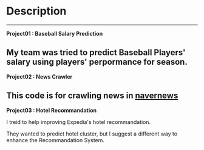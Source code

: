 # Description
---
**Project01 : Baseball Salary Prediction**

My team was tried to predict Baseball Players' salary using players' perpormance for season.
---
**Project02 : News Crawler**

This code is for crawling news in [navernews](www.naver.com)
---
**Project03 : Hotel Recommandation**

I treid to help improving Expedia's hotel recommandation.

They wanted to predict hotel cluster, but I suggest a different way to enhance the Recommandation System.
